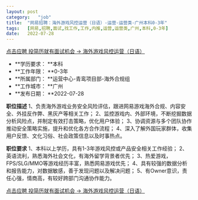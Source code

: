 ```yaml
---
layout:	post
category:	"job"
title:	"网易招聘：海外游戏风控运营（日语）-运营-运营类-广州本科0-3年"
tags:	[网易,招聘,面试,找工作,工作,内推,运营,运营类,广州,本科,0-3年]
date:	2022-07-28
---
```


[点击应聘 投简历就有面试机会 -> 海外游戏风控运营（日语）](http://mobile.bole.netease.com/bole/boleDetail?id=40721&employeeId=346f03c3cda5f04c&key=all)



- **学历要求： **本科
- **工作年限： **0-3年
- **所属部门： **运营中心-青鸾项目部-海外合规组
- **工作城市： **广州
- **发布日期： **2022-07-28



**职位描述**
1、负责海外游戏业务安全风险评估，跟进网易游戏海外合规、内容安全、外挂反作弊、黑灰产等相关工作；
2、监控游戏内、外部环境，不断挖掘数据分析风险点，并制定有效打击策略，优化用户体验；
3、协调资源与多个团队协作推动安全策略实施，提升和优化各方合作流程；
4、深入了解外国玩家群体，收集用户反馈、文化习俗、社会政策信息以及时事热点。



**职位要求**
1、本科以上学历，具有1-3年游戏风控或产品安全相关工作经验；
2、英语流利，熟悉海外社会文化，有海外留学背景者优先；
3、热爱游戏，FPS/SLG/MMO等游戏经历丰富，熟悉网易游戏优先；
4、具有较强的数据分析和报告能力，对数据敏感，善于发现问题以及解决问题；
5、有Owner意识，责任心强，情商高，有较好跨部门沟通协作能力。




[点击应聘 投简历就有面试机会 -> 海外游戏风控运营（日语）](http://mobile.bole.netease.com/bole/boleDetail?id=40721&employeeId=346f03c3cda5f04c&key=all)
